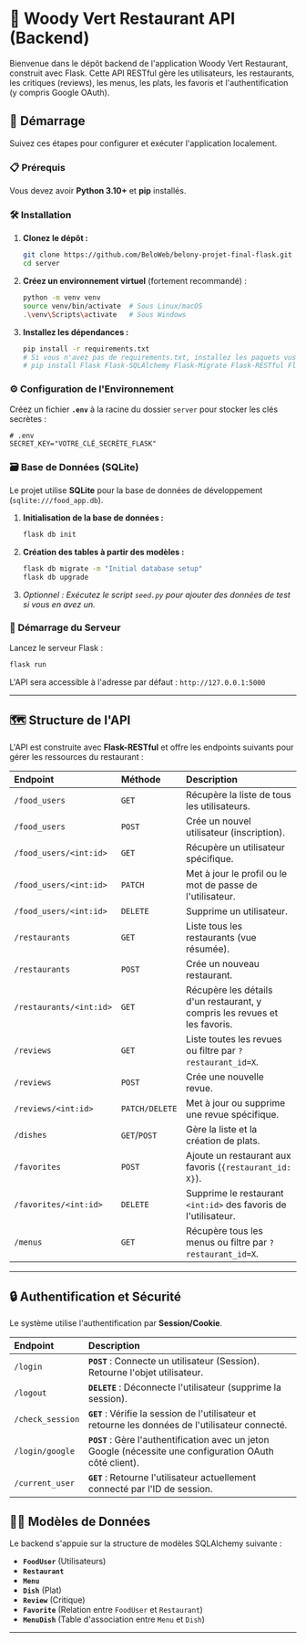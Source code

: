 

# 🍲 Woody Vert Restaurant API (Backend)

Bienvenue dans le dépôt backend de l'application Woody Vert Restaurant, construit avec Flask. Cette API RESTful gère les utilisateurs, les restaurants, les critiques (reviews), les menus, les plats, les favoris et l'authentification (y compris Google OAuth).

## 🚀 Démarrage

Suivez ces étapes pour configurer et exécuter l'application localement.

### 📋 Prérequis

Vous devez avoir **Python 3.10+** et **pip** installés.

### 🛠️ Installation

1.  **Clonez le dépôt :**

    ```bash
    git clone https://github.com/BeloWeb/belony-projet-final-flask.git
    cd server
    ```

2.  **Créez un environnement virtuel** (fortement recommandé) :

    ```bash
    python -m venv venv
    source venv/bin/activate  # Sous Linux/macOS
    .\venv\Scripts\activate   # Sous Windows
    ```

3.  **Installez les dépendances :**

    ```bash
    pip install -r requirements.txt
    # Si vous n'avez pas de requirements.txt, installez les paquets vus dans app.py :
    # pip install Flask Flask-SQLAlchemy Flask-Migrate Flask-RESTful Flask-CORS Flask-Bcrypt python-dotenv Authlib Flask-Login requests
    ```

### ⚙️ Configuration de l'Environnement

Créez un fichier **`.env`** à la racine du dossier `server` pour stocker les clés secrètes :

```dotenv
# .env
SECRET_KEY="VOTRE_CLÉ_SECRÈTE_FLASK"

```

### 🗃️ Base de Données (SQLite)

Le projet utilise **SQLite** pour la base de données de développement (`sqlite:///food_app.db`).

1.  **Initialisation de la base de données :**
    ```bash
    flask db init
    ```
2.  **Création des tables à partir des modèles :**
    ```bash
    flask db migrate -m "Initial database setup"
    flask db upgrade
    ```
3.  *Optionnel : Exécutez le script `seed.py` pour ajouter des données de test si vous en avez un.*

### 🚀 Démarrage du Serveur

Lancez le serveur Flask :

```bash
flask run
```

L'API sera accessible à l'adresse par défaut : `http://127.0.0.1:5000`

-----

## 🗺️ Structure de l'API

L'API est construite avec **Flask-RESTful** et offre les endpoints suivants pour gérer les ressources du restaurant :

| Endpoint | Méthode | Description |
| :--- | :--- | :--- |
| `/food_users` | `GET` | Récupère la liste de tous les utilisateurs. |
| `/food_users` | `POST` | Crée un nouvel utilisateur (inscription). |
| `/food_users/<int:id>` | `GET` | Récupère un utilisateur spécifique. |
| `/food_users/<int:id>` | `PATCH` | Met à jour le profil ou le mot de passe de l'utilisateur. |
| `/food_users/<int:id>` | `DELETE` | Supprime un utilisateur. |
| `/restaurants` | `GET` | Liste tous les restaurants (vue résumée). |
| `/restaurants` | `POST` | Crée un nouveau restaurant. |
| `/restaurants/<int:id>` | `GET` | Récupère les détails d'un restaurant, y compris les revues et les favoris. |
| `/reviews` | `GET` | Liste toutes les revues ou filtre par `?restaurant_id=X`. |
| `/reviews` | `POST` | Crée une nouvelle revue. |
| `/reviews/<int:id>` | `PATCH/DELETE` | Met à jour ou supprime une revue spécifique. |
| `/dishes` | `GET`/`POST` | Gère la liste et la création de plats. |
| `/favorites` | `POST` | Ajoute un restaurant aux favoris (`{restaurant_id: X}`). |
| `/favorites/<int:id>` | `DELETE` | Supprime le restaurant `<int:id>` des favoris de l'utilisateur. |
| `/menus` | `GET` | Récupère tous les menus ou filtre par `?restaurant_id=X`. |

-----

## 🔒 Authentification et Sécurité

Le système utilise l'authentification par **Session/Cookie**.

| Endpoint | Description |
| :--- | :--- |
| `/login` | **`POST`** : Connecte un utilisateur (Session). Retourne l'objet utilisateur. |
| `/logout` | **`DELETE`** : Déconnecte l'utilisateur (supprime la session). |
| `/check_session` | **`GET`** : Vérifie la session de l'utilisateur et retourne les données de l'utilisateur connecté. |
| `/login/google` | **`POST`** : Gère l'authentification avec un jeton Google (nécessite une configuration OAuth côté client). |
| `/current_user` | **`GET`** : Retourne l'utilisateur actuellement connecté par l'ID de session. |


## 🧑‍💻 Modèles de Données

Le backend s'appuie sur la structure de modèles SQLAlchemy suivante :

  * **`FoodUser`** (Utilisateurs)
  * **`Restaurant`**
  * **`Menu`**
  * **`Dish`** (Plat)
  * **`Review`** (Critique)
  * **`Favorite`** (Relation entre `FoodUser` et `Restaurant`)
  * **`MenuDish`** (Table d'association entre `Menu` et `Dish`)

-----
